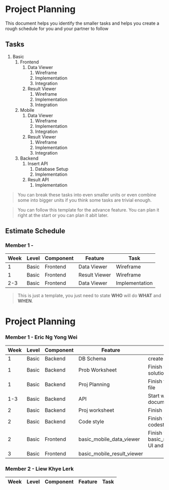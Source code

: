 # Project Planning

This document helps you identify the smaller tasks and helps you create a rough schedule for you and your partner to follow

## Tasks

1. Basic
    1. Frontend
        1. Data Viewer
            1. Wireframe
            2. Implementation
            3. Integration
        2. Result Viewer
            1. Wireframe
            2. Implementation
            3. Integration
    2. Mobile
        1. Data Viewer
            1. Wireframe
            2. Implementation
            3. Integration
        2. Result Viewer
            1. Wireframe
            2. Implementation
            3. Integration
    3. Backend
        1. Insert API
            1. Database Setup
            2. Implementation
        2. Result API
            1. Implementation

> You can break these tasks into even smaller units or even combine some into bigger units if you think some tasks are trivial enough.

> You can follow this template for the advance feature. You can plan it right at the start or you can plan it abit later.

## Estimate Schedule

### Member 1 - <ENTER NAME>

| Week | Level | Component | Feature       | Task           |
| ---- | ----- | --------- | ------------- | -------------- |
| 1    | Basic | Frontend  | Data Viewer   | Wireframe      |
| 1    | Basic | Frontend  | Result Viewer | Wireframe      |
| 2-3  | Basic | Frontend  | Data Viewer   | Implementation |

> This is just a template, you just need to state **WHO** will do **WHAT** and **WHEN**.

# Project Planning

### Member 1 - Eric Ng Yong Wei
| Week | Level | Component | Feature       | Task           |
|------|-------|-----------|---------------|----------------|
| 1    | Basic | Backend   | DB Schema     | create table   |
| 1    | Basic | Backend   | Prob Worksheet| Finish working on algo of solution|
| 1    | Basic | Backend   | Proj Planning | Finish the proj planning md file|
| 1-3  | Basic | Backend   | API           | Start working on documentation of APIs|
| 2    | Basic | Backend   | Proj worksheet| Finish project worksheet|
| 2    | Basic | Backend   | Code style    | Finish working on codestyle.md|
| 2    | Basic | Frontend  | basic_mobile_data_viewer| Finish working on basic_mobile_data_viewer's UI and justifications|
| 3    | Basic | Frontend  | basic_mobile_result_viewer| 

### Member 2 - Liew Khye Lerk
| Week | Level | Component | Feature       | Task           |
|------|-------|-----------|---------------|----------------|
